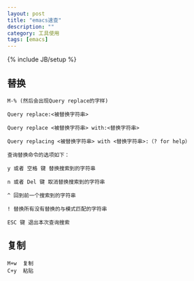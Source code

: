 ```yaml
---
layout: post
title: "emacs速查"
description: ""
category: 工具使用
tags: [emacs]
---
```

{% include JB/setup %}

## 替换 ##

	M-% (然后会出现Query replace的字样)

	Query replace:<被替换字符串>

	Query replace <被替换字符串> with:<替换字符串>

	Query replacing <被替换字符串> with <替换字符串>:（? for help）

	查询替换命令的选项如下：

	y 或者 空格 键 替换搜索到的字符串

	n 或者 Del 键 取消替换搜索到的字符串

	^ 回到前一个搜索到的字符串

	! 替换所有没有替换的与模式匹配的字符串

	ESC 键 退出本次查询搜索

## 复制 ##

	M+w  复制
	C+y  粘贴
